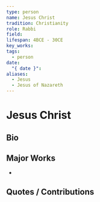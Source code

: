 ```yaml
---
type: person
name: Jesus Christ
tradition: Christianity
role: Rabbi
field: 
lifespan: 4BCE - 30CE
key_works: 
tags:
  - person
date:
  "{ date }": 
aliases:
  - Jesus
  - Jesus of Nazareth
---
```


# Jesus Christ

## Bio

## Major Works

- 

## Quotes / Contributions

> 